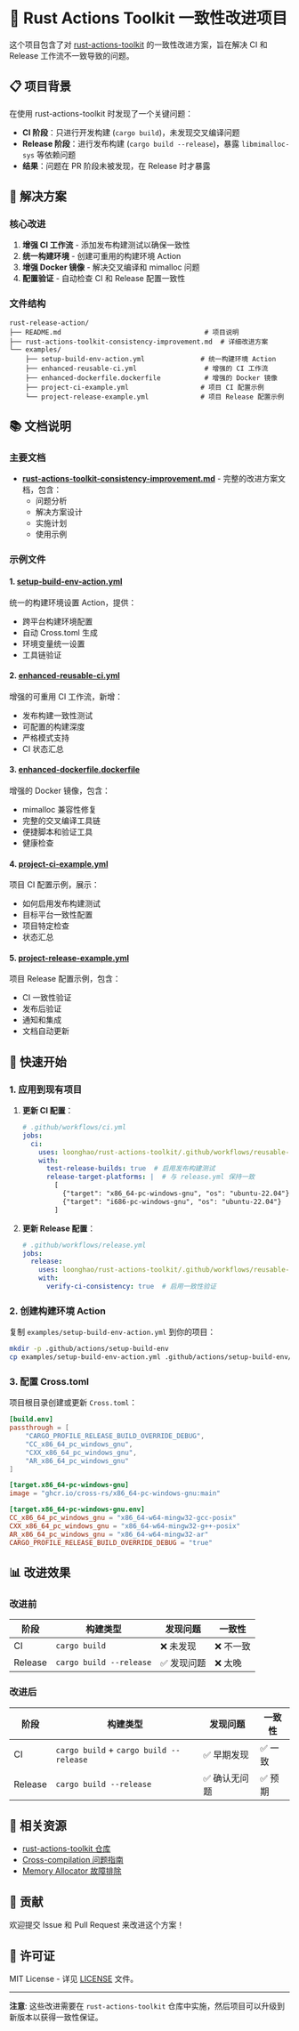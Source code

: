 # 🔧 Rust Actions Toolkit 一致性改进项目

这个项目包含了对 [rust-actions-toolkit](https://github.com/loonghao/rust-actions-toolkit) 的一致性改进方案，旨在解决 CI 和 Release 工作流不一致导致的问题。

## 📋 项目背景

在使用 rust-actions-toolkit 时发现了一个关键问题：

- **CI 阶段**：只进行开发构建 (`cargo build`)，未发现交叉编译问题
- **Release 阶段**：进行发布构建 (`cargo build --release`)，暴露 `libmimalloc-sys` 等依赖问题
- **结果**：问题在 PR 阶段未被发现，在 Release 时才暴露

## 🎯 解决方案

### 核心改进

1. **增强 CI 工作流** - 添加发布构建测试以确保一致性
2. **统一构建环境** - 创建可重用的构建环境 Action
3. **增强 Docker 镜像** - 解决交叉编译和 mimalloc 问题
4. **配置验证** - 自动检查 CI 和 Release 配置一致性

### 文件结构

```
rust-release-action/
├── README.md                                    # 项目说明
├── rust-actions-toolkit-consistency-improvement.md  # 详细改进方案
└── examples/
    ├── setup-build-env-action.yml              # 统一构建环境 Action
    ├── enhanced-reusable-ci.yml                 # 增强的 CI 工作流
    ├── enhanced-dockerfile.dockerfile           # 增强的 Docker 镜像
    ├── project-ci-example.yml                  # 项目 CI 配置示例
    └── project-release-example.yml             # 项目 Release 配置示例
```

## 📚 文档说明

### 主要文档

- **[rust-actions-toolkit-consistency-improvement.md](rust-actions-toolkit-consistency-improvement.md)** - 完整的改进方案文档，包含：
  - 问题分析
  - 解决方案设计
  - 实施计划
  - 使用示例

### 示例文件

#### 1. [setup-build-env-action.yml](examples/setup-build-env-action.yml)
统一的构建环境设置 Action，提供：
- 跨平台构建环境配置
- 自动 Cross.toml 生成
- 环境变量统一设置
- 工具链验证

#### 2. [enhanced-reusable-ci.yml](examples/enhanced-reusable-ci.yml)
增强的可重用 CI 工作流，新增：
- 发布构建一致性测试
- 可配置的构建深度
- 严格模式支持
- CI 状态汇总

#### 3. [enhanced-dockerfile.dockerfile](examples/enhanced-dockerfile.dockerfile)
增强的 Docker 镜像，包含：
- mimalloc 兼容性修复
- 完整的交叉编译工具链
- 便捷脚本和验证工具
- 健康检查

#### 4. [project-ci-example.yml](examples/project-ci-example.yml)
项目 CI 配置示例，展示：
- 如何启用发布构建测试
- 目标平台一致性配置
- 项目特定检查
- 状态汇总

#### 5. [project-release-example.yml](examples/project-release-example.yml)
项目 Release 配置示例，包含：
- CI 一致性验证
- 发布后验证
- 通知和集成
- 文档自动更新

## 🚀 快速开始

### 1. 应用到现有项目

1. **更新 CI 配置**：
   ```yaml
   # .github/workflows/ci.yml
   jobs:
     ci:
       uses: loonghao/rust-actions-toolkit/.github/workflows/reusable-ci.yml@v2.3.0
       with:
         test-release-builds: true  # 启用发布构建测试
         release-target-platforms: |  # 与 release.yml 保持一致
           [
             {"target": "x86_64-pc-windows-gnu", "os": "ubuntu-22.04"},
             {"target": "i686-pc-windows-gnu", "os": "ubuntu-22.04"}
           ]
   ```

2. **更新 Release 配置**：
   ```yaml
   # .github/workflows/release.yml
   jobs:
     release:
       uses: loonghao/rust-actions-toolkit/.github/workflows/reusable-release.yml@v2.3.0
       with:
         verify-ci-consistency: true  # 启用一致性验证
   ```

### 2. 创建构建环境 Action

复制 `examples/setup-build-env-action.yml` 到你的项目：
```bash
mkdir -p .github/actions/setup-build-env
cp examples/setup-build-env-action.yml .github/actions/setup-build-env/action.yml
```

### 3. 配置 Cross.toml

项目根目录创建或更新 `Cross.toml`：
```toml
[build.env]
passthrough = [
    "CARGO_PROFILE_RELEASE_BUILD_OVERRIDE_DEBUG",
    "CC_x86_64_pc_windows_gnu",
    "CXX_x86_64_pc_windows_gnu",
    "AR_x86_64_pc_windows_gnu"
]

[target.x86_64-pc-windows-gnu]
image = "ghcr.io/cross-rs/x86_64-pc-windows-gnu:main"

[target.x86_64-pc-windows-gnu.env]
CC_x86_64_pc_windows_gnu = "x86_64-w64-mingw32-gcc-posix"
CXX_x86_64_pc_windows_gnu = "x86_64-w64-mingw32-g++-posix"
AR_x86_64_pc_windows_gnu = "x86_64-w64-mingw32-ar"
CARGO_PROFILE_RELEASE_BUILD_OVERRIDE_DEBUG = "true"
```

## 📊 改进效果

### 改进前
| 阶段 | 构建类型 | 发现问题 | 一致性 |
|------|----------|----------|--------|
| CI | `cargo build` | ❌ 未发现 | ❌ 不一致 |
| Release | `cargo build --release` | ✅ 发现问题 | ❌ 太晚 |

### 改进后
| 阶段 | 构建类型 | 发现问题 | 一致性 |
|------|----------|----------|--------|
| CI | `cargo build` + `cargo build --release` | ✅ 早期发现 | ✅ 一致 |
| Release | `cargo build --release` | ✅ 确认无问题 | ✅ 预期 |

## 🔗 相关资源

- [rust-actions-toolkit 仓库](https://github.com/loonghao/rust-actions-toolkit)
- [Cross-compilation 问题指南](https://github.com/loonghao/rust-actions-toolkit/blob/master/docs/CROSS_COMPILATION_ISSUES.md)
- [Memory Allocator 故障排除](https://github.com/loonghao/rust-actions-toolkit/blob/master/docs/MIMALLOC_TROUBLESHOOTING.md)

## 🤝 贡献

欢迎提交 Issue 和 Pull Request 来改进这个方案！

## 📄 许可证

MIT License - 详见 [LICENSE](LICENSE) 文件。

---

**注意**: 这些改进需要在 `rust-actions-toolkit` 仓库中实施，然后项目可以升级到新版本以获得一致性保证。